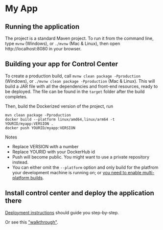 # My App

## Running the application

The project is a standard Maven project. To run it from the command line,
type `mvnw` (Windows), or `./mvnw` (Mac & Linux), then open
http://localhost:8080 in your browser.

## Building your app for Control Center

To create a production build, call `mvnw clean package -Pproduction` (Windows),
or `./mvnw clean package -Pproduction` (Mac & Linux).
This will build a JAR file with all the dependencies and front-end resources,
ready to be deployed. The file can be found in the `target` folder after the build completes.

Then, build the Dockerized version of the project, run

```
mvn clean package -Pproduction
docker build --platform linux/amd64,linux/arm64 -t YOURID/myapp:VERSION .
docker push YOURID/myapp:VERSION
```

Notes
- Replace VERSION with a number
- Replace YOURID with your DockerHub id
- Push will become public. You might want to use a private repository instead.
- You can either omit the `--platform` option and only build for the platfrom your development machine is running on; or [you need to enable multi-platform builds](https://docs.docker.com/build/building/multi-platform/).


## Install control center and deploy the application there

[Deployment instructions](https://vaadin.com/docs/latest/control-center/getting-started) should guide you step-by-step.

Or see this ["walkthrough"](https://www.youtube.com/embed/H1QZaKXtvO0?si=ladUXTozcgan7jQe).
